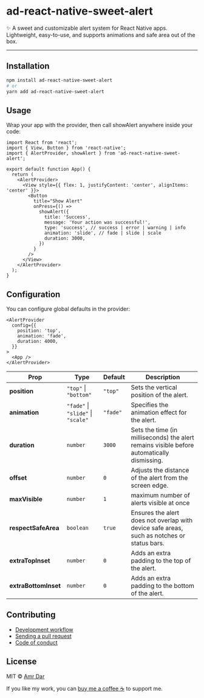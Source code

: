 # ad-react-native-sweet-alert

✨ A sweet and customizable alert system for React Native apps.  
Lightweight, easy-to-use, and supports animations and safe area out of the box.

---

## Installation

```sh
npm install ad-react-native-sweet-alert
# or
yarn add ad-react-native-sweet-alert
```

## Usage

Wrap your app with the provider, then call showAlert anywhere inside your code:

```tsx
import React from 'react';
import { View, Button } from 'react-native';
import { AlertProvider, showAlert } from 'ad-react-native-sweet-alert';

export default function App() {
  return (
    <AlertProvider>
      <View style={{ flex: 1, justifyContent: 'center', alignItems: 'center' }}>
        <Button
          title="Show Alert"
          onPress={() =>
            showAlert({
              title: 'Success',
              message: 'Your action was successful!',
              type: 'success', // success | error | warning | info
              animation: 'slide', // fade | slide | scale
              duration: 3000,
            })
          }
        />
      </View>
    </AlertProvider>
  );
}
```

## Configuration

You can configure global defaults in the provider:

```tsx
<AlertProvider
  config={{
    position: 'top',
    animation: 'fade',
    duration: 4000,
  }}
>
  <App />
</AlertProvider>
```

| Prop | Type | Default | Description |
|---|---|---|---|
| **position** | `"top"` \| `"bottom"` | `"top"` | Sets the vertical position of the alert. |
| **animation** | `"fade"` \| `"slide"` \| `"scale"` | `"fade"` | Specifies the animation effect for the alert. |
| **duration** | `number` | `3000` | Sets the time (in milliseconds) the alert remains visible before automatically dismissing. |
| **offset** | `number` | `0` | Adjusts the distance of the alert from the screen edge. |
| **maxVisible** | `number` | `1` | maximum number of alerts visible at once |
| **respectSafeArea** | `boolean` | `true` | Ensures the alert does not overlap with device safe areas, such as notches or status bars. |
| **extraTopInset** | `number` | `0` | Adds an extra padding to the top of the alert. |
| **extraBottomInset** | `number` | `0` | Adds an extra padding to the bottom of the alert. |


## Contributing

- [Development workflow](CONTRIBUTING.md#development-workflow)
- [Sending a pull request](CONTRIBUTING.md#sending-a-pull-request)
- [Code of conduct](CODE_OF_CONDUCT.md)

## License

MIT © [Amr Dar](https://github.com/amrjmd1)

If you like my work, you can [buy me a coffee ☕️](https://buymeacoffee.com/devamrdar) to support me.
